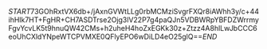 $START$73GOhRxtVX6db+/jAxnGVWtLLg0rbMCMziSvgrFXQr8iAWhh3y/c+44ihHlk7HT+FgHR+CH7ASDTrse2Ojg3lV22P7g4paQJn5VDBWRpYBFDZWrrmyFgvYcvLK5t9hnuQW42CMs+h2uheH4hoZxEGKk30z+Ztzz4A8hlLwJbCCC6eoUhCXldYNpeWTCPVMXE0QFlyEPO6wDiLD4eO25glQ==$END$